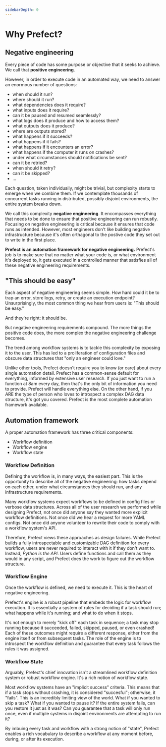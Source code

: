 ```yaml
---
sidebarDepth: 0
---
```


# Why Prefect?

## Negative engineering

Every piece of code has some purpose or objective that it seeks to achieve. We call that **positive engineering**.

However, in order to execute code in an automated way, we need to answer an enormous number of questions:

- when should it run?
- where should it run?
- what dependencies does it require?
- what inputs does it require?
- can it be paused and resumed seamlessly?
- what logs does it produce and how to access them?
- what outputs does it produce?
- where are outputs stored?
- what happens if it succeeds?
- what happens if it fails?
- what happens if it encounters an error?
- what happens if the computer it runs on crashes?
- under what circumstances should notifications be sent?
- can it be retried?
- when should it retry?
- can it be skipped?
- ...

Each question, taken individually, might be trivial, but complexity starts to emerge when we combine them. If we contemplate thousands of concurrent tasks running in distributed, possibly disjoint environments, the entire system breaks down.

We call this complexity **negative engineering**. It encompasses everything that needs to be done to ensure that positive engineering can run robustly. Focusing on negative engineering is critical because it ensures that code runs as intended. However, most engineers don't like building negative infrastructure because it's often orthagonal to the postive code they set out to write in the first place.

**Prefect is an automation framework for negative engineering.** Prefect's job is to make sure that no matter what your code is, or what environment it's deployed to, it gets executed in a controlled manner that satisfies all of these negative engineering requirements.


## "This should be easy"

Each aspect of negative engineering seems simple. How hard could it be to trap an error, store logs, retry, or create an execution endpoint? Unsurprisingly, the most common thing we hear from users is: "This should be easy."

And they're right: it should be.

But negative engineering requirements compound. The more things the positive code does, the more complex the negative engineering challenge becomes.

The trend among workflow systems is to tackle this complexity by exposing it to the user. This has led to a proliferation of configuration files and obscure data structures that "only an engineer could love."

Unlike other tools, Prefect doesn't require you to know (or care) about every single automation detail. Prefect has a common-sense default for everything, informed by extensive user research. If you just want to run a function at 8am every day, then that's the only bit of information you need to provide. Prefect will handle everything else. On the other hand, if you ARE the type of person who loves to introspect a complex DAG data structure, it's got you covered. Prefect is the most complete automation framework available.


## Automation framework

A proper automation framework has three critical components:

- Workflow definition
- Workflow engine
- Workflow state


### Workflow Definition

Defining the workflow is, in many ways, the easiest part. This is the opportunity to describe all of the negative engineering: how tasks depend on each other, under what circumstances they should run, and any infrastructure requirements.

Many workflow systems expect workflows to be defined in config files or verbose data structures. Across all of the user research we performed while designing Prefect, not once did anyone say they wanted more explicit workflow definitions. Not once did we hear a request for more YAML configs. Not once did anyone volunteer to rewrite their code to comply with a workflow system's API.

Therefore, Prefect views these approaches as design failures. While Prefect builds a fully introspectable and customizable DAG definition for every workflow, users are never required to interact with it if they don't want to. Instead, _Python is the API_. Users define functions and call them as they would in any script, and Prefect does the work to figure out the workflow structure.

### Workflow Engine

Once the workflow is defined, we need to execute it. This is the heart of negative engineering.

Prefect's engine is a robust pipeline that embeds the logic for workflow execution. It is essentially a system of rules for deciding if a task should run; what happens while it's running; and what to do when it stops.

It's not enough to merely "kick off" each task in sequence; a task may stop running because it succeeded, failed, skipped, paused, or even crashed! Each of these outcomes might require a different response, either from the engine itself or from subsequent tasks. The role of the engine is to introspect the workflow definition and guarantee that every task follows the rules it was assigned.

### Workflow State

Arguably, Prefect's chief innovation isn't a streamlined workflow definition system or robust workflow engine. It's a rich notion of workflow state.

Most workflow systems have an "implicit success" criteria. This means that if a task stops without crashing, it is considered "succesful"; otherwise, it "fails". This is an incredibly limiting view of the world. What if you wanted to skip a task? What if you wanted to pause it? If the entire system fails, can you restore it just as it was? Can you guarantee that a task will only run once, even if multiple systems in disjoint environments are attempting to run it?

By imbuing every task and workflow with a strong notion of "state", Prefect enables a rich vocabulary to describe a workflow at any moment before, during, or after its execution.
